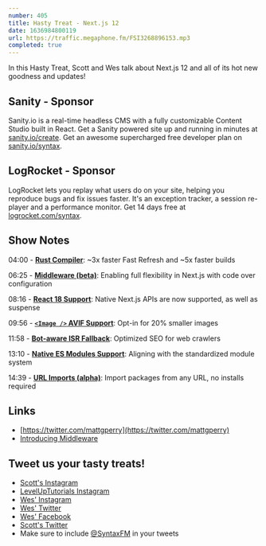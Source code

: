 ```yaml
---
number: 405
title: Hasty Treat - Next.js 12
date: 1636984800119
url: https://traffic.megaphone.fm/FSI3268896153.mp3
completed: true
---
```


In this Hasty Treat, Scott and Wes talk about Next.js 12 and all of its hot new goodness and updates!

## Sanity - Sponsor
Sanity.io is a real-time headless CMS with a fully customizable Content Studio built in React. Get a Sanity powered site up and running in minutes at [sanity.io/create](https://www.sanity.io/create). Get an awesome supercharged free developer plan on [sanity.io/syntax](https://www.sanity.io/syntax).

## LogRocket - Sponsor
LogRocket lets you replay what users do on your site, helping you reproduce bugs and fix issues faster. It's an exception tracker, a session re-player and a performance monitor. Get 14 days free at [logrocket.com/syntax](https://logrocket.com/syntax).

## Show Notes
04:00 - **[Rust Compiler](https://nextjs.org/blog/next-12#faster-builds-and-fast-refresh-with-rust-compiler)**: ~3x faster Fast Refresh and ~5x faster builds

06:25 - **[Middleware (beta)](https://nextjs.org/blog/next-12#introducing-middleware)**: Enabling full flexibility in Next.js with code over configuration

08:16 - **[React 18 Support](https://nextjs.org/blog/next-12#preparing-for-react-18)**: Native Next.js APIs are now supported, as well as suspense

09:56 - **[`<Image />` AVIF Support](https://nextjs.org/blog/next-12#smaller-images-using-avif)**: Opt-in for 20% smaller images

11:58 - **[Bot-aware ISR Fallback](https://nextjs.org/blog/next-12#bot-aware-isr-fallback)**: Optimized SEO for web crawlers

13:10 - **[Native ES Modules Support](https://nextjs.org/blog/next-12#es-modules-support-and-url-imports)**: Aligning with the standardized module system

14:39 - **[URL Imports (alpha)](https://nextjs.org/blog/next-12#url-imports)**: Import packages from any URL, no installs required

## Links
* [https://twitter.com/mattgperry](https://twitter.com/mattgperry)
* [Introducing Middleware](https://nextjs.org/blog/next-12#introducing-middleware)

## Tweet us your tasty treats!
* [Scott's Instagram](https://www.instagram.com/stolinski/)
* [LevelUpTutorials Instagram](https://www.instagram.com/LevelUpTutorials/)
* [Wes' Instagram](https://www.instagram.com/wesbos/)
* [Wes' Twitter](https://twitter.com/wesbos)
* [Wes' Facebook](https://www.facebook.com/wesbos.developer)
* [Scott's Twitter](https://twitter.com/stolinski)
* Make sure to include [@SyntaxFM](https://twitter.com/SyntaxFM) in your tweets
